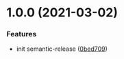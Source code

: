 # 1.0.0 (2021-03-02)


### Features

* init semantic-release ([0bed709](https://github.com/LiteRiver/learn-algorithm/commit/0bed709dd6e5abf7291d2329b971bbf19ce95c9b))
